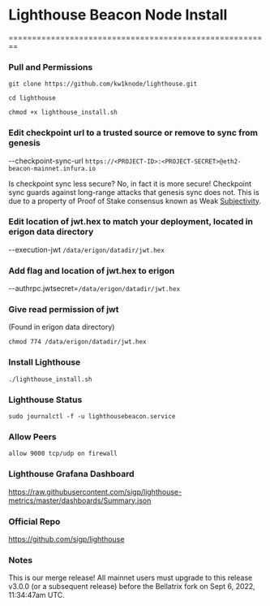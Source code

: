 # Lighthouse Beacon Node Install


========================================================
### **Pull and Permissions** ###
`git clone https://github.com/kw1knode/lighthouse.git`

`cd lighthouse`

`chmod +x lighthouse_install.sh`

### **Edit checkpoint url to a trusted source or remove to sync from genesis** ###

--checkpoint-sync-url `https://<PROJECT-ID>:<PROJECT-SECRET>@eth2-beacon-mainnet.infura.io`

Is checkpoint sync less secure?
No, in fact it is more secure! Checkpoint sync guards against long-range attacks that genesis sync does not. This is due to a property of Proof of Stake consensus known as Weak [Subjectivity](https://blog.ethereum.org/2014/11/25/proof-stake-learned-love-weak-subjectivity).

### **Edit location of jwt.hex to match your deployment, located in erigon data directory** ###

--execution-jwt `/data/erigon/datadir/jwt.hex`


### **Add flag and location of jwt.hex to erigon** ###

--authrpc.jwtsecret=`/data/erigon/datadir/jwt.hex`

### **Give read permission of jwt** ###

(Found in erigon data directory)

`chmod 774 /data/erigon/datadir/jwt.hex` 

### **Install Lighthouse** ###

`./lighthouse_install.sh`

### **Lighthouse Status** ###

`sudo journalctl -f -u lighthousebeacon.service`

### **Allow Peers** ###
```allow 9000 tcp/udp on firewall```

### **Lighthouse Grafana Dashboard** ###

https://raw.githubusercontent.com/sigp/lighthouse-metrics/master/dashboards/Summary.json

### **Official Repo** ###

https://github.com/sigp/lighthouse

### **Notes** ###
This is our merge release! All mainnet users must upgrade to this release v3.0.0 (or a subsequent release) before the Bellatrix fork on Sept 6, 2022, 11:34:47am UTC.
